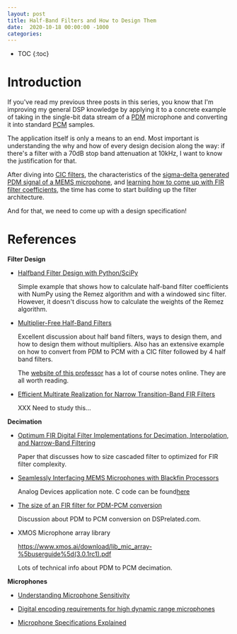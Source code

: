 ```yaml
---
layout: post
title: Half-Band Filters and How to Design Them
date:  2020-10-18 00:00:00 -1000
categories:
---
```


* TOC
{:toc}

# Introduction

If you've read my previous three posts in this series, you know that I'm improving my general DSP
knowledge by applying it to a concrete example of taking in the single-bit data stream of
a [PDM](https://en.wikipedia.org/wiki/Pulse-density_modulation) microphone and converting it 
into standard [PCM](https://en.wikipedia.org/wiki/Pulse-code_modulation) samples.

The application itself is only a means to an end. Most important is understanding the why and 
how of every design decision along the way: if there's a filter with a 70dB stop band
attenuation at 10kHz, I want to know the justification for that.

After diving into [CIC filters](/2020/09/30/Moving-Average-and-CIC-Filters.html), 
the characteristics of the 
[sigma-delta generated PDM signal of a MEMS microphone](http://localhost:4000/2020/10/04/PDM-Microphones-and-Sigma-Delta-Conversion.html), 
and [learning how to come up with FIR filter coefficients](/2020/10/11/Designing-Generic-FIR-Filters-with-pyFDA-and-Numpy.html),
the time has come to start building up the filter architecture.

And for that, we need to come up with a design specification!


# References

**Filter Design**

* [Halfband Filter Design with Python/SciPy](https://www.dsprelated.com/showcode/270.php)

    Simple example that shows how to calculate half-band filter coefficients with NumPy using the Remez
    algorithm and with a windowed sinc filter. However, it doesn't discuss how to calculate the weights
    of the Remez algorithm.

* [Multiplier-Free Half-Band Filters](https://www.cs.tut.fi/~ts/sldsp_part2_identical_subfilters_halfband.pdf)

    Excellent discussion about half band filters, ways to design them, and how to design them without
    multipliers. Also has an extensive example on how to convert from PDM to PCM with a CIC filter followed
    by 4 half band filters.

    The [website of this professor](https://www.cs.tut.fi/~ts/) has a lot of course notes online. They are 
    all worth reading.

* [Efficient Multirate Realization for Narrow Transition-Band FIR Filters](https://www.cs.tut.fi/~ts/Part4_Tor_Tapio1.pdf)

    XXX Need to study this...

**Decimation**

* [Optimum FIR Digital Filter Implementations for Decimation, Interpolation, and Narrow-Band Filtering](https://web.ece.ucsb.edu/Faculty/Rabiner/ece259/Reprints/087_optimum%20fir%20digital%20filters.pdf)

    Paper that discusses how to size cascaded filter to optimized for FIR filter complexity.

* [Seamlessly Interfacing MEMS Microphones with Blackfin Processors](https://www.analog.com/media/en/technical-documentation/application-notes/EE-350rev1.pdf)

    Analog Devices application note. C code can be found[here](https://www.analog.com/media/en/technical-documentation/application-notes/EE350v01.zip)

* [The size of an FIR filter for PDM-PCM conversion](https://www.dsprelated.com/thread/11806/the-size-of-an-fir-filter-for-pdm-pcm-conversion)

    Discussion about PDM to PCM conversion on DSPrelated.com.

* XMOS Microphone array library

    https://www.xmos.ai/download/lib_mic_array-%5buserguide%5d(3.0.1rc1).pdf

    Lots of technical info about PDM to PCM decimation.

**Microphones**

* [Understanding Microphone Sensitivity](https://www.analog.com/en/analog-dialogue/articles/understanding-microphone-sensitivity.html)

* [Digital encoding requirements for high dynamic range microphones](https://www.infineon.com/dgdl/Infineon-AN556%20Digital%20encoding%20requirements%20for%20high%20dynamic%20range%20microphones-AN-v01_00-EN.pdf?fileId=5546d4626102d35a01612d1e33876ad8)

* [Microphone Specifications Explained](https://invensense.tdk.com/wp-content/uploads/2015/02/AN-1112-v1.1.pdf)


